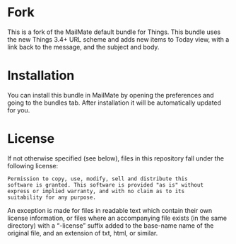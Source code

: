 # Fork

This is a fork of the MailMate default bundle for Things. This bundle uses the new Things 3.4+ URL scheme and adds new items to Today view, with a link back to the message, and the subject and body.

# Installation

You can install this bundle in MailMate by opening the preferences and going to the bundles tab. After installation it will be automatically updated for you.

# License

If not otherwise specified (see below), files in this repository fall under the following license:

	Permission to copy, use, modify, sell and distribute this
	software is granted. This software is provided "as is" without
	express or implied warranty, and with no claim as to its
	suitability for any purpose.

An exception is made for files in readable text which contain their own license information, or files where an accompanying file exists (in the same directory) with a “-license” suffix added to the base-name name of the original file, and an extension of txt, html, or similar.